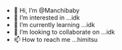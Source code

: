 - 👋 Hi, I’m @Manchibaby
- 👀 I’m interested in ...idk
- 🌱 I’m currently learning ...idk
- 💞️ I’m looking to collaborate on ...idk
- 📫 How to reach me ...himitsu

<!---
Manchibaby/Manchibaby is a ✨ special ✨ repository because its `README.md` (this file) appears on your GitHub profile.
You can click the Preview link to take a look at your changes.
--->
